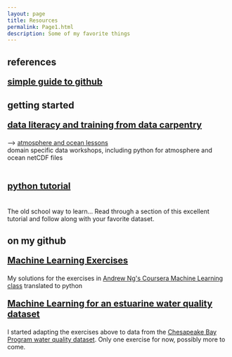 ```yaml
---
layout: page
title: Resources
permalink: Page1.html
description: Some of my favorite things
---
```


## references
<p style="font-size:20px"> 
<b> <a href="https://rogerdudler.github.io/git-guide/" target="_blank">simple guide to github</a> </b> </p>

## getting started
<p style="font-size:20px"> 
<b> <a href="https://datacarpentry.org/" target="_blank">data literacy and training from data carpentry</a> </b> </p>
--> <a href="https://carpentrieslab.github.io/python-aos-lesson/" target="_blank">atmosphere and ocean lessons</a>
<br> domain specific data workshops, including python for atmosphere and ocean netCDF files
<br> 
<p style="font-size:20px"> 
<br><b> <a href="https://docs.python.org/3/tutorial/" target="_blank">python tutorial</a> </b> </p>
<br>The old school way to learn... Read through a section of this excellent tutorial and follow along with your favorite dataset. 

## on my github 
<p style="font-size:20px"> 
<b> <a href="https://github.com/oceanspace/coursera-machine-learning-exercises" target="_blank">Machine Learning Exercises</a></b> </p>
My solutions for the exercises in <a href="https://www.coursera.org/learn/machine-learning" target="_blank">Andrew Ng's Coursera Machine Learning class</a> translated to python 
<br>
<p style="font-size:20px"> 
<b> <a href="https://github.com/oceanspace/Chesapeake-Bay-machine-learning-tutorial" target="_blank">Machine Learning for an estuarine water quality dataset</a> </b> </p>
I started adapting the exercises above to data from the <a href="https://www.chesapeakebay.net/what/downloads/cbp_water_quality_database_1984_present" target="_blank">
Chesapeake Bay Program water quality dataset</a>. Only one exercise for now, possibly more to come.
